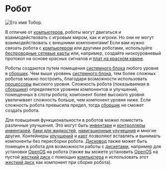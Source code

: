 # Робот

![Его имя Тобор.](block:OpenComputers:robot)

В отличие от [компьютеров](../general/computer.md), роботы могут двигаться и взаимодействовать с игровым миром, как и игроки. Но они *не* могут взаимодействовать с внешними компонентами! Если вам нужно связать робота с [компьютером](../general/computer.md) или другими роботами, используйте [беспроводные сетевые карты](../item/wlanCard1.md) или, например, создайте низкоуровневый протокол на основе красных сигналов и [плат на красном камне](../item/redstoneCard1.md).

Роботы создаются путем помещения [системного блока](case1.md) любого уровня в [сборщик](assembler.md). Чем выше уровень [системного блока](case1.md), тем более сложных роботов можно построить, благодаря возможности использовать [процессоры](../item/cpu1.md) высокого уровня. Сложность робота (показываемая в [сборщике](assembler.md)) определяется уровнем компонентов и улучшений, помещенных в слоты робота; компонент более высокого уровня увеличивает сложность больше, чем компонент уровня ниже. Если сложность робота превысила предел, тогда [сборщик](assembler.md) не сможет создать робота.

Для повышения функциональности в роботов можно поместить различные улучшения. Это могут быть [инвентари](../item/inventoryUpgrade.md) и [контроллеры инвентарей](../item/inventoryControllerUpgrade.md), [баки для жидкостей](../item/tankUpgrade.md), [навигационные улучешния](../item/navigationUpgrade.md) и многие другие. Контейнеры [улучшений](../item/upgradeContainer1.md) и [карт](../item/cardContainer1.md) позволяют вставлять и вынимать компоненты без пересборки робота. [Дисковод](diskDrive.md) также может быть помещен в робота для возможности работы с [дискетами](../item/floppy.md), например для установки [OpenOS](../general/openOS.md) на робота (также вы можете установить [OpenOS](../general/openOS.md) на пустой [жесткий диск](../item/hdd1.md) с помощью [компьютера](../general/computer.md) и использовать этот [жесткий диск](../item/hdd1.md) как компонент при сборке робота).
